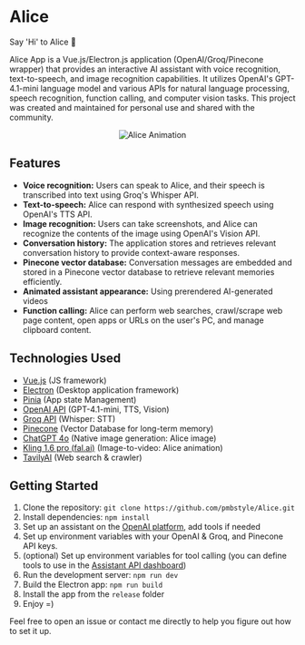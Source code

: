 # Alice

Say 'Hi' to Alice 👋

Alice App is a Vue.js/Electron.js application (OpenAI/Groq/Pinecone wrapper) that provides an interactive AI assistant with voice recognition, text-to-speech, and image recognition capabilities. It utilizes OpenAI's GPT-4.1-mini language model and various APIs for natural language processing, speech recognition, function calling, and computer vision tasks.
This project was created and maintained for personal use and shared with the community.

<p align="center">
  <img src="https://github.com/pmbstyle/Alice/blob/main/animation.gif?raw=true" alt="Alice Animation">
</p>

## Features

- **Voice recognition:** Users can speak to Alice, and their speech is transcribed into text using Groq's Whisper API.
- **Text-to-speech:** Alice can respond with synthesized speech using OpenAI's TTS API.
- **Image recognition:** Users can take screenshots, and Alice can recognize the contents of the image using OpenAI's Vision API.
- **Conversation history:** The application stores and retrieves relevant conversation history to provide context-aware responses.
- **Pinecone vector database:** Conversation messages are embedded and stored in a Pinecone vector database to retrieve relevant memories efficiently.
- **Animated assistant appearance:** Using prerendered AI-generated videos
- **Function calling:** Alice can perform web searches, crawl/scrape web page content, open apps or URLs on the user's PC, and manage clipboard content.

## Technologies Used

- [Vue.js](https://vuejs.org/) (JS framework)
- [Electron](https://www.electronjs.org/) (Desktop application framework)
- [Pinia](https://pinia.vuejs.org/) (App state Management)
- [OpenAI API](https://platform.openai.com/docs/api-reference/introduction) (GPT-4.1-mini, TTS, Vision)
- [Groq API](https://console.groq.com/) (Whisper: STT)
- [Pinecone](https://www.pinecone.io/) (Vector Database for long-term memory)
- [ChatGPT 4o](https://chat.com) (Native image generation: Alice image)
- [Kling 1.6 pro (fal.ai)](https://fal.ai/) (Image-to-video: Alice animation)
- [TavilyAI](https://tavily.com) (Web search & crawler)

## Getting Started

1. Clone the repository: `git clone https://github.com/pmbstyle/Alice.git`
2. Install dependencies: `npm install`
3. Set up an assistant on the [OpenAI platform](https://platform.openai.com/assistants), add tools if needed
4. Set up environment variables with your OpenAI & Groq, and Pinecone API keys.
5. (optional) Set up environment variables for tool calling (you can define tools to use in the [Assistant API dashboard](https://platform.openai.com/assistants))
6. Run the development server: `npm run dev`
7. Build the Electron app: `npm run build`
8. Install the app from the `release` folder
9. Enjoy =)

Feel free to open an issue or contact me directly to help you figure out how to set it up.
